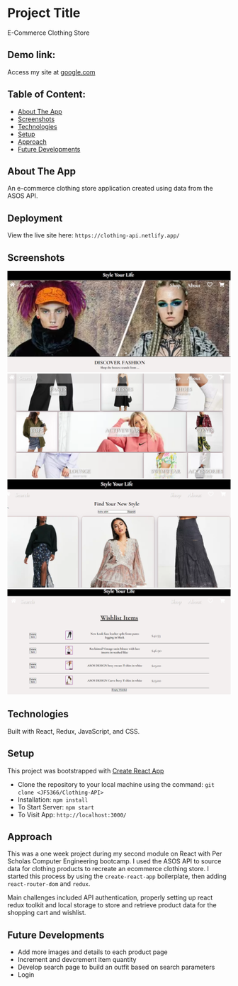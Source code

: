# Project Title
E-Commerce Clothing Store

## Demo link:
Access my site at [google.com](https://google.com)

## Table of Content:
- [About The App](#about-the-app)
- [Screenshots](#screenshots)
- [Technologies](#technologies)
- [Setup](#setup)
- [Approach](#approach)
- [Future Developments](#future-developments)

## About The App
An e-commerce clothing store application created using data from the ASOS API.

## Deployment
View the live site here: `https://clothing-api.netlify.app/`

## Screenshots

![Home page](/src/images/home.png "Home")
![Home page - categories](/src/images/categories.png "Categories")
![Search page](/src/images/skirt.png "Search")
![Wishlist](/src/images/wishlist.png "Wishlist")

## Technologies
Built with React, Redux, JavaScript, and CSS.

## Setup

This project was bootstrapped with [Create React App](https://github.com/facebook/create-react-app)

- Clone the repository to your local machine using the command: `git clone <JF5366/Clothing-API>`
- Installation:  `npm install`   
- To Start Server:  `npm start`  
- To Visit App:  `http://localhost:3000/` 

## Approach

This was a one week project during my second module on React with Per Scholas Computer Engineering bootcamp. I used the ASOS API to source data for clothing products to recreate an ecommerce clothing store. I started this process by using the `create-react-app` boilerplate, then adding `react-router-dom` and `redux`.  

Main challenges included API authentication, properly setting up react redux toolkit and local storage to store and retrieve product data for the shopping cart and wishlist. 

## Future Developments

- Add more images and details to each product page
- Increment and devcrement item quantity 
- Develop search page to build an outfit based on search parameters
- Login